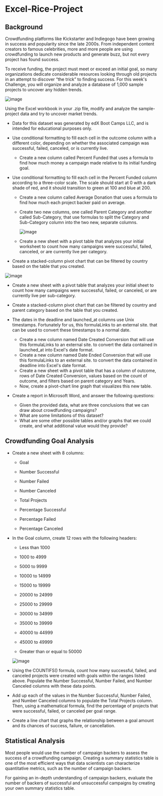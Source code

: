 # Excel-Rice-Project

## Background
Crowdfunding platforms like Kickstarter and Indiegogo have been growing in success and popularity since the late 2000s. From independent content creators to famous celebrities, more and more people are using crowdfunding to launch new products and generate buzz, but not every project has found success.

To receive funding, the project must meet or exceed an initial goal, so many organizations dedicate considerable resources looking through old projects in an attempt to discover “the trick” to finding success. For this week's Challenge, you will organize and analyze a database of 1,000 sample projects to uncover any hidden trends.

![image](https://github.com/chonyeagoro/Excel-Rice-Project/assets/147462029/1aaf672e-bb5b-4aba-b9fc-7276021c87fd)

Using the Excel workbook in your .zip file, modify and analyze the sample-project data and try to uncover market trends.

- Data for this dataset was generated by edX Boot Camps LLC, and is intended for educational purposes only.

- Use conditional formatting to fill each cell in the outcome column with a different color, depending on whether the associated campaign was successful, failed, canceled, or is currently live.

   - Create a new column called Percent Funded that uses a formula to find how much money a campaign made relative to its initial funding goal.

- Use conditional formatting to fill each cell in the Percent Funded column according to a three-color scale. The scale should start at 0 with a dark shade of red, and it should transition to green at 100 and blue at 200.

  - Create a new column called Average Donation that uses a formula to find how much each project backer paid on average.
  - Create two new columns, one called Parent Category and another called Sub-Category, that use formulas to split the Category and Sub-Category column into the two new, separate columns.
    
    ![image](https://github.com/chonyeagoro/Excel-Rice-Project/assets/147462029/7ff50a14-9be1-45bd-a238-d9927ddf1dfa)
  - Create a new sheet with a pivot table that analyzes your initial worksheet to count how many campaigns were successful, failed, canceled, or are currently live per category.
- Create a stacked-column pivot chart that can be filtered by country based on the table that you created.

![image](https://github.com/chonyeagoro/Excel-Rice-Project/assets/147462029/7f75d742-753a-44ab-a5d8-2f6951dc2eb2)

- Create a new sheet with a pivot table that analyzes your initial sheet to count how many campaigns were successful, failed, or canceled, or are currently live per sub-category.
- Create a stacked-column pivot chart that can be filtered by country and parent category based on the table that you created.
- The dates in the deadline and launched_at columns use Unix timestamps. Fortunately for us, this formulaLinks to an external site. that can be used to convert these timestamps to a normal date.
   - Create a new column named Date Created Conversion that will use this formulaLinks to an external site. to convert the data contained in launched_at into Excel's date format.
   - Create a new column named Date Ended Conversion that will use this formulaLinks to an external site. to convert the data contained in deadline into Excel's date format.
   - Create a new sheet with a pivot table that has a column of outcome, rows of Date Created Conversion, values based on the count of outcome, and filters based on parent category and Years.
   - Now, create a pivot-chart line graph that visualizes this new table.
 
- Create a report in Microsoft Word, and answer the following questions:
   - Given the provided data, what are three conclusions that we can draw about crowdfunding campaigns?
   - What are some limitations of this dataset?
   - What are some other possible tables and/or graphs that we could create, and what additional value would they provide?

## Crowdfunding Goal Analysis
- Create a new sheet with 8 columns:

   - Goal

   - Number Successful

   - Number Failed

   - Number Canceled

   - Total Projects

   - Percentage Successful

   - Percentage Failed

   - Percentage Canceled

- In the Goal column, create 12 rows with the following headers:

   - Less than 1000

   - 1000 to 4999

   - 5000 to 9999

   - 10000 to 14999

   - 15000 to 19999

   - 20000 to 24999

   - 25000 to 29999

   - 30000 to 34999

   - 35000 to 39999

   - 40000 to 44999

   - 45000 to 49999

   - Greater than or equal to 50000

   ![image](https://github.com/chonyeagoro/Excel-Rice-Project/assets/147462029/0e836b1a-c36b-4c3d-bdab-f095c27fc2a6)

- Using the COUNTIFS() formula, count how many successful, failed, and canceled projects were created with goals within the ranges listed above. Populate the Number Successful, Number Failed, and Number Canceled columns with these data points.

- Add up each of the values in the Number Successful, Number Failed, and Number Canceled columns to populate the Total Projects column. Then, using a mathematical formula, find the percentage of projects that were successful, failed, or canceled per goal range.

- Create a line chart that graphs the relationship between a goal amount and its chances of success, failure, or cancellation.

## Statistical Analysis
Most people would use the number of campaign backers to assess the success of a crowdfunding campaign. Creating a summary statistics table is one of the most efficient ways that data scientists can characterize quantitative metrics, such as the number of campaign backers.

For gaining an in-depth understanding of campaign backers, evaluate the number of backers of successful and unsuccessful campaigns by creating your own summary statistics table.



